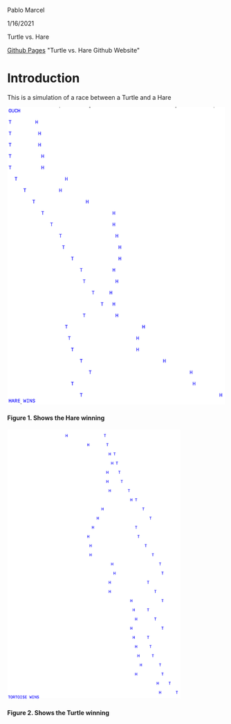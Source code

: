 Pablo Marcel

 1/16/2021

 Turtle vs. Hare
 
[Github Pages](https://pablomarcel.github.io/TurtleVsHare/) "Turtle vs. Hare Github Website"

# Introduction

 This is a simulation of a race between a Turtle and a Hare

![Turtle vs. Hare](turtle-vs-hare.PNG)
#### Figure 1. Shows the Hare winning 

![Turtle vs. Hare](turtle-wins-.PNG)
#### Figure 2. Shows the Turtle winning 
